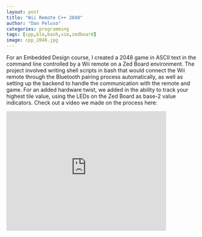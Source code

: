 ```yaml
---
layout: post
title: "Wii Remote C++ 2048"
author: "Dan Peluso"
categories: programming
tags: [cpp,ble,bash,vim,zedboard]
image: cpp_2048.jpg
---
```


For an Embedded Design course, I created a 2048 game in ASCII text in the command line controlled by a Wii remote on a Zed Board environment. The project involved writing shell scripts in bash that would connect the Wii remote through the Bluetooth pairing process automatically, as well as setting up the backend to handle the communication with the remote and game. For an added hardware twist, we added in the ability to track your highest tile value, using the LEDs on the Zed Board as base-2 value indicators. Check out a video we made on the process here:

<iframe width="420" height="315" src="https://www.youtube.com/embed/ZP2d-Cag2vI" frameborder="0" allowfullscreen></iframe>

